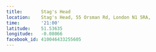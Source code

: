```yaml
---
title:       Stag's Head
location:    Stag's Head, 55 Orsman Rd, London N1 5RA,
time:        '21:00'
latitude:    51.53635
longitude:   -0.08066
facebook_id: 410046433255605
---
```

